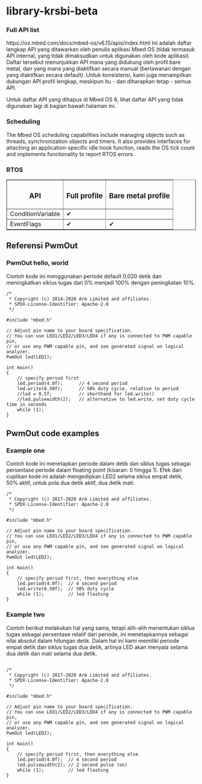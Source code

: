 # library-krsbi-beta

<h3>Full API list</h3>
https://os.mbed.com/docs/mbed-os/v6.15/apis/index.html Ini adalah daftar lengkap API yang ditawarkan oleh penulis aplikasi Mbed OS (tidak termasuk API internal, yang tidak dimaksudkan untuk digunakan oleh kode aplikasi). Daftar tersebut menunjukkan API mana yang didukung oleh profil bare metal, dan yang mana yang diaktifkan secara manual (berlawanan dengan yang diaktifkan secara default). Untuk konsistensi, kami juga menampilkan dukungan API profil lengkap, meskipun itu - dan diharapkan tetap - semua API.

Untuk daftar API yang dihapus di Mbed OS 6, lihat daftar API yang tidak digunakan lagi di bagian bawah halaman ini.

<h3>Scheduling</h3>

The Mbed OS scheduling capabilities include managing objects such as threads, synchronization objects and timers. It also provides interfaces for attaching an application-specific idle hook function, reads the OS tick count and implements functionality to report RTOS errors.


<h3>RTOS</h3>
<table border="1px">
  <tr>
    <th><h3>API</h3></th>
    <th><h3>Full profile</h3></th>
    <th><h3>Bare metal profile</h3></th>
  </tr>
  <tr>
    <td>ConditionVariable</td>
    <td>✔</td>
    <td></td>
  </tr>
  <tr>
    <td>EventFlags</td>
    <td>✔</td>
    <td>✔</td>
  </tr>
</table>

<h2>Referensi PwmOut</h2>
<h3>PwmOut hello, world</h3>
Contoh kode ini menggunakan periode default 0,020 detik dan meningkatkan siklus tugas dari 0% menjadi 100% dengan peningkatan 10%.


```
/*
 * Copyright (c) 2014-2020 Arm Limited and affiliates.
 * SPDX-License-Identifier: Apache-2.0
 */

#include "mbed.h"

// Adjust pin name to your board specification.
// You can use LED1/LED2/LED3/LED4 if any is connected to PWM capable pin,
// or use any PWM capable pin, and see generated signal on logical analyzer.
PwmOut led(LED1);

int main()
{
    // specify period first
    led.period(4.0f);      // 4 second period
    led.write(0.50f);      // 50% duty cycle, relative to period
    //led = 0.5f;          // shorthand for led.write()
    //led.pulsewidth(2);   // alternative to led.write, set duty cycle time in seconds
    while (1);
}
```

<h2>PwmOut code examples</h2>
<h3>Example one</h3>

Contoh kode ini menetapkan periode dalam detik dan siklus tugas sebagai persentase periode dalam floating point (kisaran: 0 hingga 1). Efek dari cuplikan kode ini adalah mengedipkan LED2 selama siklus empat detik, 50% aktif, untuk pola dua detik aktif, dua detik mati.


```
/*
 * Copyright (c) 2017-2020 Arm Limited and affiliates.
 * SPDX-License-Identifier: Apache-2.0
 */

#include "mbed.h"

// Adjust pin name to your board specification.
// You can use LED1/LED2/LED3/LED4 if any is connected to PWM capable pin,
// or use any PWM capable pin, and see generated signal on logical analyzer.
PwmOut led(LED2);

int main()
{
    // specify period first, then everything else
    led.period(4.0f);  // 4 second period
    led.write(0.50f);  // 50% duty cycle
    while (1);         // led flashing
}

```

<h3>Example two</h3>

Contoh berikut melakukan hal yang sama, tetapi alih-alih menentukan siklus tugas sebagai persentase relatif dari periode, ini menetapkannya sebagai nilai absolut dalam hitungan detik. Dalam hal ini kami memiliki periode empat detik dan siklus tugas dua detik, artinya LED akan menyala selama dua detik dan mati selama dua detik.

```

/*
 * Copyright (c) 2017-2020 Arm Limited and affiliates.
 * SPDX-License-Identifier: Apache-2.0
 */

#include "mbed.h"

// Adjust pin name to your board specification.
// You can use LED1/LED2/LED3/LED4 if any is connected to PWM capable pin,
// or use any PWM capable pin, and see generated signal on logical analyzer.
PwmOut led(LED2);

int main()
{
    // specify period first, then everything else
    led.period(4.0f);  // 4 second period
    led.pulsewidth(2); // 2 second pulse (on)
    while (1);         // led flashing
}

```
